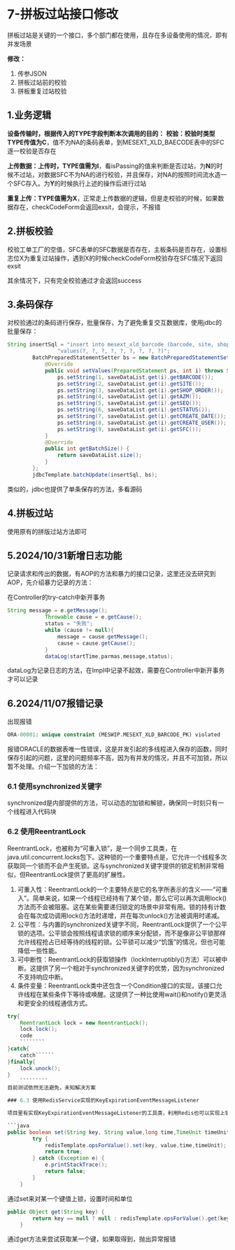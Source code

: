 # 7-拼板过站接口修改

拼板过站是关键的一个接口，多个部门都在使用，且存在多设备使用的情况，即有并发场景

**修改：**

1. 传参JSON
2. 拼板过站前的校验
3. 拼板重复过站校验

## 1.业务逻辑

**设备传输时，根据传入的TYPE字段判断本次调用的目的：**
**校验：**校验时类型TYPE传值为**C**，值不为NA的条码表单，到MESEXT_XLD_BAECODE表中的SFC逐一校验是否存在

**上传数据：**上传时，TYPE值需为**I**，看isPassing的值来判断是否过站，为**N**的时候不过站，对数据SFC不为NA的进行校验，并且保存，对NA的按照时间流水造一个SFC存入。为**Y**的时候执行上述的操作后进行过站

**重复上传：**TYPE值需为**X**，正常走上传数据的逻辑，但是走校验的时候，如果数据存在，checkCodeForm会返回exsit，会提示，不报错

## 2.拼板校验

校验工单工厂的空值，SFC表单的SFC数据是否存在，主板条码是否存在，设置标志位X为重复过站操作，遇到X的时候checkCodeForm校验存在SFC情况下返回exsit

其余情况下，只有完全校验通过才会返回success

## 3.条码保存

对校验通过的条码进行保存，批量保存，为了避免重复交互数据库，使用jdbc的批量保存：

```java
String insertSql = "insert into mesext_xld_barcode (barcode, site, shop_order, azm, seq, status, create_date, create_user, sfc) " +
                "values(?, ?, ?, ?, ?, ?, ?, ?, ?)";
        BatchPreparedStatementSetter bs = new BatchPreparedStatementSetter() {
            @Override
            public void setValues(PreparedStatement ps, int i) throws SQLException {
                ps.setString(1, saveDataList.get(i).getBARCODE());
                ps.setString(2, saveDataList.get(i).getSITE());
                ps.setString(3, saveDataList.get(i).getSHOP_ORDER());
                ps.setString(4, saveDataList.get(i).getAZM());
                ps.setString(5, saveDataList.get(i).getSEQ());
                ps.setString(6, saveDataList.get(i).getSTATUS());
                ps.setString(7, saveDataList.get(i).getCREATE_DATE());
                ps.setString(8, saveDataList.get(i).getCREATE_USER());
                ps.setString(9, saveDataList.get(i).getSFC());
            }
            @Override
            public int getBatchSize() {
                return saveDataList.size();
            }
        };
        jdbcTemplate.batchUpdate(insertSql, bs);
```

类似的，jdbc也提供了单条保存的方法，多看源码

## 4.拼板过站

使用原有的拼版过站方法即可

## 5.2024/10/31新增日志功能

记录请求和传出的数据，有AOP的方法和暴力的接口记录，这里还没去研究到AOP，先介绍暴力记录的方法：

在Controller的try-catch中新开事务

```java
String message = e.getMessage();
            Throwable cause = e.getCause();
            status = "失败";
            while (cause != null){
                message = cause.getMessage();
                cause = cause.getCause();
            }
            dataLog(startTime,parmas,message,status);
```

dataLog为记录日志的方法，在Impl中记录不起效，需要在Controller中新开事务才可以记录

## 6.2024/11/07报错记录

出现报错

```sql
ORA-00001: unique constraint (MESWIP.MESEXT_XLD_BARCODE_PK) violated
```

报错ORACLE的数据表唯一性错误，这是并发引起的多线程进入保存的函数，同时保存引起的问题，这里的问题频率不高，因为有并发的情况，并且不可加锁，所以暂不处理。介绍一下加锁的方法：

### 6.1 使用synchronized关键字

synchronized是内部提供的方法，可以动态的加锁和解锁，确保同一时刻只有一个线程进入代码块

### 6.2 使用ReentrantLock

ReentrantLock，也被称为“可重入锁”，是一个同步工具类，在java.util.concurrent.locks包下。这种锁的一个重要特点是，它允许一个线程多次获取同一个锁而不会产生死锁。这与synchronized关键字提供的锁定机制非常相似，但ReentrantLock提供了更高的扩展性。

1. 可重入性：ReentrantLock的一个主要特点是它的名字所表示的含义——“可重入”。简单来说，如果一个线程已经持有了某个锁，那么它可以再次调用lock()方法而不会被阻塞。这在某些需要递归锁定的场景中非常有用。锁的持有计数会在每次成功调用lock()方法时递增，并在每次unlock()方法被调用时递减。
2. 公平性：与内置的synchronized关键字不同，ReentrantLock提供了一个公平锁的选项。公平锁会按照线程请求锁的顺序来分配锁，而不是像非公平锁那样允许线程抢占已经等待的线程的锁。公平锁可以减少“饥饿”的情况，但也可能降低一些性能。
3. 可中断性：ReentrantLock的获取锁操作（lockInterruptibly()方法）可以被中断。这提供了另一个相对于synchronized关键字的优势，因为synchronized不支持响应中断。
4. 条件变量：ReentrantLock类中还包含一个Condition接口的实现，该接口允许线程在某些条件下等待或唤醒。这提供了一种比使用wait()和notify()更灵活和更安全的线程通信方式。

```java
try{
	ReentrantLock lock = new ReentrantLock();
	lock.lock();
    code
	````````
}catch{
	catch``````
}finally{
	lock.unock();
}
	`````````
目前测试依然无法避免，未知解决方案

### 6.3 使用RedisService实现的KeyExpirationEventMessageListener

项目里有实现KeyExpirationEventMessageListener的工具类，利用Redis也可以实现上锁机制。

```java
public boolean set(String key, String value,long time,TimeUnit timeUnit){
        try {
            redisTemplate.opsForValue().set(key, value,time,timeUnit);
            return true;
        } catch (Exception e) {
            e.printStackTrace();
            return false;
        }
    }
```

通过set来对某一个键值上锁，设置时间和单位

````java
public Object get(String key) {
        return key == null ? null : redisTemplate.opsForValue().get(key);
    }
````

通过get方法来尝试获取某一个键，如果取得到，抛出异常报错

